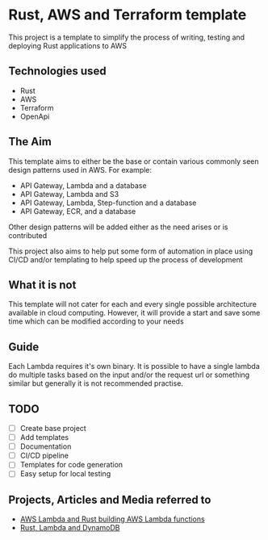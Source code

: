 # Rust, AWS and Terraform template

This project is a template to simplify the process of writing, testing and deploying Rust applications to AWS

## Technologies used

 * Rust
 * AWS
 * Terraform
 * OpenApi

## The Aim

This template aims to either be the base or contain various commonly seen design patterns used in AWS. For example:
 * API Gateway, Lambda and a database
 * API Gateway, Lambda and S3
 * API Gateway, Lambda, Step-function and a database
 * API Gateway, ECR, and a database

Other design patterns will be added either as the need arises or is contributed

This project also aims to help put some form of automation in place using CI/CD and/or templating to help speed up the
process of development

## What it is not

This template will not cater for each and every single possible architecture available in cloud computing. However, it will provide a start and save some time which can be modified according to your needs

## Guide

Each Lambda requires it's own binary. It is possible to have a single lambda do multiple tasks based on the input and/or the request url or something similar but generally it is not recommended practise.

## TODO

 - [ ] Create base project
 - [ ] Add templates
 - [ ] Documentation
 - [ ] CI/CD pipeline
 - [ ] Templates for code generation
 - [ ] Easy setup for local testing

## Projects, Articles and Media referred to

 * [AWS Lambda and Rust building AWS Lambda functions](https://medium.com/@jakub.jantosik/aws-lambda-and-rust-building-aws-lambda-functions-with-terraform-pt-1-a09e5c0a0cb9)
 * [Rust, Lambda and DynamoDB](https://betterprogramming.pub/rust-lambda-and-dynamodb-bea841d47cca)
